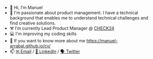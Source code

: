 - 👋 Hi, I’m Manuel
- 👀 I'm passionate about product management. I have a technical background that enables me to understand technical challenges and find creative solutions. 
- ⚒️ I’m currently Lead Product Manager @ [CHECK24](https://www.check24.es/)
- 💻 I'm improving my coding skills
- 📄 If you want to know more about me https://manuel-arrabal.github.io/cv/
- 📫 [✉ Email](mailto:marrabal@gmail.com) / [💼 LinkedIn](https://www.linkedin.com/in/manuel-arrabal-vi%C3%B1egla/) / [🗣 Twitter](https://twitter.com/manuel_arrabal)

<!---
manuel-arrabal/manuel-arrabal is a ✨ special ✨ repository because its `README.md` (this file) appears on your GitHub profile.
You can click the Preview link to take a look at your changes.
--->
